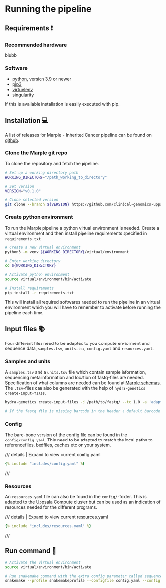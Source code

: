 # Running the pipeline
## Requirements :exclamation:

### Recommended hardware 
blubb

### Software

- [python](https://www.python.org/), version 3.9 or newer
- [pip3](https://pypi.org/project/pip/)
- [virtuelenv](https://docs.python.org/3/library/venv.html)
- [singularity](https://docs.sylabs.io/guides/3.5/user-guide/introduction.html)

If this is available installation is easily executed with pip.

## Installation :computer:
A list of releases for Marple - Inherited Cancer pipeline can be found on [github](https://github.com/clinical-genomics-uppsala/marple/releases).

### Clone the Marple git repo
To clone the repository and fetch the pipeline.
```bash
# Set up a working directory path
WORKING_DIRECTORY="/path_working_to_directory"

# Set version
VERSION="v0.1.0"

# Clone selected version
git clone --branch ${VERSION} https://github.com/clinical-genomics-uppsala/marple.git ${WORKING_DIRECTORY}
```

### Create python environment
To run the Marple pipeline a python virtual environment is needed. Create a virtual environment and then install pipeline requirements specified in `requirements.txt`.
```bash
# Create a new virtual environment
python3 -m venv ${WORKING_DIRECTORY}/virtual/environment

# Enter working directory
cd ${WORKING_DIRECTORY}

# Activate python environment
source virtual/environment/bin/activate

# Install requirements
pip install -r requirements.txt
```
This will install all required softwares needed to run the pipeline in an virtual environment which you will have to remember to activate before running the pipeline each time. 

## Input files :books:
Four different files need to be adapted to you compute enviorment and sequence data, `samples.tsv`, `units.tsv`, `config.yaml` and `resources.yaml`.
### Samples and units
A `samples.tsv` and a `units.tsv` file which contain sample information, sequencing meta information and location of fastq-files are needed. Specification of what columns are needed can be found at [Marple schemas](https://github.com/clinical-genomics-uppsala/marple/tree/develop/workflow/schemas). The `.tsv`-files can also be generated with the help of `hydra-genetics create-input-files`.

``` bash
hydra-genetics create-input-files -d /path/to/fastq/ --tc 1.0 -a 'adaptersequence1,adaptersequence2' --sample-type N  --sample-regex "^([0-9]{4})_S"

# If the fastq file is missing barcode in the header a default barcode can be set with -b NNNNNNNN
```


### Config
The bare-bone version of the config file can be found in the `config/config.yaml`. This need to be adapted to match the local paths to referencefiles, bedfiles, caches etc on your system.


/// details | Expand to view current config.yaml
```yaml
{% include "includes/config.yaml" %}
```
///

### Resources
An `resources.yaml` file can also be found in the `config/`-folder. This is adapted to the Uppsala Compute cluster but can be used as an indication of resources needed for the different programs. 

/// details | Expand to view current resources.yaml
```yaml
{% include "includes/resources.yaml" %}
```
///


## Run command :rocket:
```bash
# Activate the virtual environment
source virtual/environment/bin/activate

# Run snakemake command with the extra config parameter called sequenceid
snakemake --profile snakemakeprofile --configfile config.yaml --config sequenceid="230202-test" -s /path/to/marple/workflow/Snakefile

```

